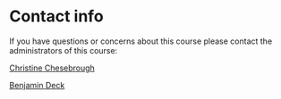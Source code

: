 # Contact info


If you have questions or concerns about this course please contact the administrators of this course:

[Christine Chesebrough](mailto:random@gmail.com)

[Benjamin Deck](mailto:bdeck8317@gmail.com)
